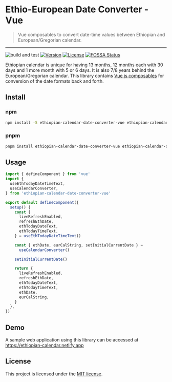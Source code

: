 # Ethio-European Date Converter - Vue

> Vue composables to convert date-time values between Ethiopian and European/Gregorian calendar.

---

![build and test](https://github.com/melaku-z/ethio-european-date-converter/workflows/build%20and%20test/badge.svg)
[![Version](https://img.shields.io/npm/v/ethiopian-calendar-date-converter-vue.svg?sanitize=true)](https://www.npmjs.com/package/ethiopian-calendar-date-converter-vue)
[![License](https://img.shields.io/npm/l/ethiopian-calendar-date-converter-vue.svg?sanitize=true)](https://www.npmjs.com/package/ethiopian-calendar-date-converter-vue)
[![FOSSA Status](https://app.fossa.io/api/projects/git%2Bgithub.com%2Fmelaku-z%2Fethio-european-date-converter.svg?type=shield)](https://app.fossa.io/projects/git%2Bgithub.com%2Fmelaku-z%2Fethio-european-date-converter?ref=badge_shield)

Ethiopian calendar is unique for having 13 months, 12 months each with 30 days and 1 more month with 5 or 6 days. It is also 7/8 years behind the European/Gregorian calendar.
This library contains [Vue.js composables](https://vuejs.org/guide/reusability/composables.html) for conversion of the date formats back and forth.

## Install

### npm

```bash
npm install -S ethiopian-calendar-date-converter-vue ethiopian-calendar-date-converter
```

### pnpm

```bash
pnpm install ethiopian-calendar-date-converter-vue ethiopian-calendar-date-converter
```

## Usage

```js
import { defineComponent } from 'vue'
import {
  useEthTodayDateTimeText,
  useCalendarConverter,
} from 'ethiopian-calendar-date-converter-vue'

export default defineComponent({
  setup() {
    const {
      liveRefreshEnabled,
      refreshEthDate,
      ethTodayDateText,
      ethTodayTimeText,
    } = useEthTodayDateTimeText()

    const { ethDate, eurCalString, setInitialCurrentDate } =
      useCalendarConverter()

    setInitialCurrentDate()

    return {
      liveRefreshEnabled,
      refreshEthDate,
      ethTodayDateText,
      ethTodayTimeText,
      ethDate,
      eurCalString,
    }
  },
})
```

## Demo

A sample web application using this library can be accessed at <https://ethiopian-calendar.netlify.app>

## License

This project is licensed under the [MIT license](LICENSE).
